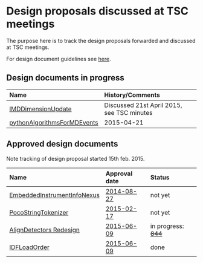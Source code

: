 Design proposals discussed at TSC meetings 
==========================================

The purpose here is to track the design proposals forwarded and discussed at TSC meetings.

For design document guidelines see [here]( http://www.mantidproject.org/Design_Document_Guidelines).

Design documents in progress
----------------------------

| Name  | History/Comments |
| :------------ |:---------------|
| [IMDDimensionUpdate](/Design/VATES/IMDDimensionUpdate.md)     | Discussed 21st April 2015, see TSC minutes |
| [pythonAlgorithmsForMDEvents](/Design/pythonAlgorithmsForMDEvents.rst)     | 2015-04-21  | not yet |

Approved design documents
-----------------------------

Note tracking of design proposal started 15th feb. 2015.

| Name  | Approval date | Status |
| :------------ |:---------------|:-------|
| [EmbeddedInstrumentInfoNexus](/Design/EmbeddedInstrumentInfoNexus.md)     | [2014-08-27](/Project-Management/TechnicalSteeringCommittee/meetings/2014/TSC-meeting-2014-08-27.md) | not yet |
| [PocoStringTokenizer](/Design/PocoStringTokenizer.md)  | [2015-02-17](/Project-Management/TechnicalSteeringCommittee/meetings/2015/TSC-meeting-2015-02-17.md)  | not yet |
| [AlignDetectors Redesign](/Design/AlignDetectors_rework.md) | [2015-06-09](/Project-Management/TechnicalSteeringCommittee/meetings/2015/TSC-meeting-2015-06-09.md) | in progress: ~~[844](https://github.com/mantidproject/mantid/pull/844)~~ |
| [IDFLoadOrder](/Design/IDFLoadOrder.md) | [2015-06-09](/Project-Management/TechnicalSteeringCommittee/meetings/2015/TSC-meeting-2015-06-09.md) | done |
